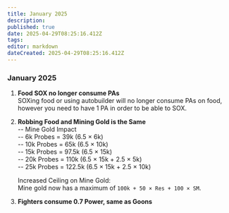 ```yaml
---
title: January 2025
description: 
published: true
date: 2025-04-29T08:25:16.412Z
tags: 
editor: markdown
dateCreated: 2025-04-29T08:25:16.412Z
---
```


### January 2025

1. **Food SOX no longer consume PAs**  
   SOXing food or using autobuilder will no longer consume PAs on food, however you need to have 1 PA in order to be able to SOX.

2. **Robbing Food and Mining Gold is the Same**  
   -- Mine Gold Impact  
   -- 6k Probes = 39k (6.5 × 6k)  
   -- 10k Probes = 65k (6.5 × 10k)  
   -- 15k Probes = 97.5k (6.5 × 15k)  
   -- 20k Probes = 110k (6.5 × 15k + 2.5 × 5k)  
   -- 25k Probes = 122.5k (6.5 × 15k + 2.5 × 10k)

   Increased Ceiling on Mine Gold:  
   Mine gold now has a maximum of `100k + 50 × Res + 100 × SM`.

3. **Fighters consume 0.7 Power, same as Goons**

